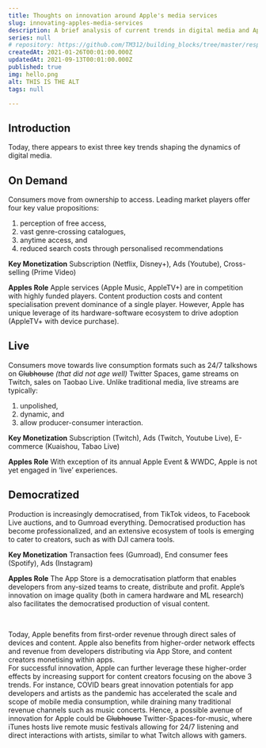 ```yaml
---
title: Thoughts on innovation around Apple's media services
slug: innovating-apples-media-services
description: A brief analysis of current trends in digital media and Apple's role within
series: null
# repository: https://github.com/TM312/building_blocks/tree/master/responsive-b-card-group
createdAt: 2021-01-26T00:01:00.000Z
updatedAt: 2021-09-13T00:01:00.000Z
published: true
img: hello.png
alt: THIS IS THE ALT
tags: null

---
```


## Introduction

Today, there appears to exist three key trends shaping the dynamics of digital media.

## On Demand

Consumers move from ownership to access. Leading market players offer four key value propositions:
1. perception of free access,
2. vast genre-crossing catalogues,
3. anytime access, and
4. reduced search costs through personalised recommendations

__Key Monetization__ Subscription (Netflix, Disney+), Ads (Youtube), Cross-selling (Prime Video)

__Apples Role__ Apple services (Apple Music, AppleTV+) are in competition with highly funded players. Content production costs and content specialisation prevent dominance of a single player. However, Apple has unique leverage of its hardware-software ecosystem to drive adoption (AppleTV+ with device purchase).


## Live

Consumers move towards live consumption formats such as 24/7 talkshows on ~~Clubhouse~~ *(that did not age well)* Twitter Spaces, game streams on Twitch, sales on Taobao Live.
Unlike traditional media, live streams are typically:
1. unpolished,
2. dynamic, and
3. allow producer-consumer interaction.

__Key Monetization__ Subscription (Twitch), Ads (Twitch, Youtube Live), E-commerce (Kuaishou, Tabao Live)

__Apples Role__ With exception of its annual Apple Event & WWDC, Apple is not yet engaged in ‘live’ experiences.


## Democratized

Production is increasingly democratised, from TikTok videos, to Facebook Live auctions, and to Gumroad everything. Democratised production has become professionalized, and an extensive ecosystem of tools is emerging to cater to creators, such as with DJI camera tools.

__Key Monetization__ Transaction fees (Gumroad), End consumer fees (Spotify), Ads (Instagram)

__Apples Role__ The App Store is a democratisation platform that enables developers from any-sized teams to create, distribute and profit. Apple’s innovation on image quality (both in camera hardware and ML research) also facilitates the democratised production of visual content.

<br>

Today, Apple benefits from first-order revenue through direct sales of devices and content. Apple also benefits from higher-order network effects and revenue from developers distributing via App Store, and content creators monetising within apps.
<br>
For successful innovation, Apple can further leverage these higher-order effects by increasing support for content creators focusing on the above 3 trends. For instance, COVID bears great innovation potentials for app developers and artists as the pandemic has accelerated the scale and scope of mobile media consumption, while draining many traditional revenue channels such as music concerts. Hence, a possible avenue of innovation for Apple could be ~~Clubhouse~~ Twitter-Spaces-for-music, where iTunes hosts live remote music festivals allowing for 24/7 listening and direct interactions with artists, similar to what Twitch allows with gamers.
